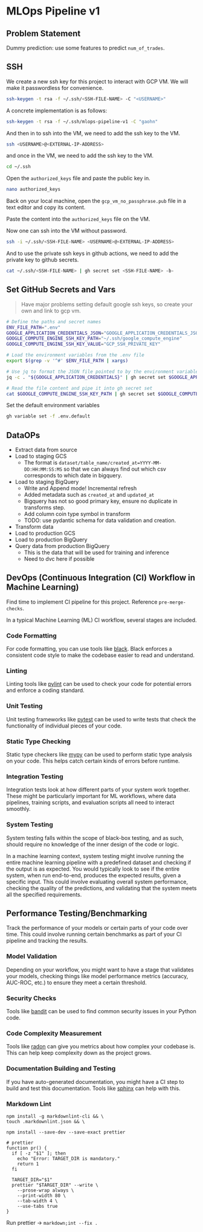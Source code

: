 # MLOps Pipeline v1

## Problem Statement

Dummy prediction: use some features to predict `num_of_trades`.

## SSH

We create a new ssh key for this project to interact with GCP VM.
We will make it passwordless for convenience.

```bash
ssh-keygen -t rsa -f ~/.ssh/<SSH-FILE-NAME> -C "<USERNAME>"
```

A concrete implementation is as follows:

```bash
ssh-keygen -t rsa -f ~/.ssh/mlops-pipeline-v1 -C "gaohn"
```

And then in to ssh into the VM, we need to add the ssh key to the VM.

```bash
ssh <USERNAME>@<EXTERNAL-IP-ADDRESS>
```

and once in the VM, we need to add the ssh key to the VM.

```bash
cd ~/.ssh
```

Open the `authorized_keys` file and paste the public key in.

```bash
nano authorized_keys
```

Back on your local machine, open the `gcp_vm_no_passphrase.pub` file in a text editor and copy its content.

Paste the content into the `authorized_keys` file on the VM.

Now one can ssh into the VM without password.

```bash
ssh -i ~/.ssh/<SSH-FILE-NAME> <USERNAME>@<EXTERNAL-IP-ADDRESS>
```

And to use the private ssh keys in github actions, we need to add the private key to github secrets.

```bash
cat ~/.ssh/<SSH-FILE-NAME> | gh secret set <SSH-FILE-NAME> -b-
```

## Set GitHub Secrets and Vars

> Have major problems setting default google ssh keys, so create your own and link to gcp vm.

```bash
# Define the paths and secret names
ENV_FILE_PATH=".env"
GOOGLE_APPLICATION_CREDENTIALS_JSON="GOOGLE_APPLICATION_CREDENTIALS_JSON"
GOOGLE_COMPUTE_ENGINE_SSH_KEY_PATH="~/.ssh/google_compute_engine"
GOOGLE_COMPUTE_ENGINE_SSH_KEY_VALUE="GCP_SSH_PRIVATE_KEY"

# Load the environment variables from the .env file
export $(grep -v '^#' $ENV_FILE_PATH | xargs)

# Use jq to format the JSON file pointed to by the environment variable, and pipe this into gh secret set
jq -c . "${GOOGLE_APPLICATION_CREDENTIALS}" | gh secret set $GOOGLE_APPLICATION_CREDENTIALS_JSON -b-

# Read the file content and pipe it into gh secret set
cat $GOOGLE_COMPUTE_ENGINE_SSH_KEY_PATH | gh secret set $GOOGLE_COMPUTE_ENGINE_SSH_KEY_VALUE -b-
```

Set the default environment variables

```bash
gh variable set -f .env.default
```

## DataOPs

- Extract data from source
- Load to staging GCS
    - The format is `dataset/table_name/created_at=YYYY-MM-DD:HH:MM:SS:MS` so that we
    can always find out which csv corresponds to which date in bigquery.
- Load to staging BigQuery
    - Write and Append mode! Incremental refresh
    - Added metadata such as `created_at` and `updated_at`
    - Bigquery has not so good primary key, ensure no duplicate in transforms step.
    - Add column coin type symbol in transform
    - TODO: use pydantic schema for data validation and creation.
- Transform data
- Load to production GCS
- Load to production BigQuery
- Query data from production BigQuery
    - This is the data that will be used for training and inference
    - Need to dvc here if possible

## DevOps (Continuous Integration (CI) Workflow in Machine Learning)

Find time to implement CI pipeline for this project. Reference `pre-merge-checks`.

In a typical Machine Learning (ML) CI workflow, several stages are included.

### Code Formatting

For code formatting, you can use tools like [black](https://black.readthedocs.io/). Black enforces a consistent code style to make the codebase easier to read and understand.

### Linting

Linting tools like [pylint](https://www.pylint.org/) can be used to check your code for potential errors and enforce a coding standard.

### Unit Testing

Unit testing frameworks like [pytest](https://docs.pytest.org/) can be used to write tests that check the functionality of individual pieces of your code.

### Static Type Checking

Static type checkers like [mypy](http://mypy-lang.org/) can be used to perform static type analysis on your code. This helps catch certain kinds of errors before runtime.

### Integration Testing

Integration tests look at how different parts of your system work together. These might be particularly important for ML workflows, where data pipelines, training scripts, and evaluation scripts all need to interact smoothly.

### System Testing

System testing falls within the scope of black-box testing, and as such, should require no knowledge of the inner design of the code or logic.

In a machine learning context, system testing might involve running the entire machine learning pipeline with a predefined dataset and checking if the output is as expected. You would typically look to see if the entire system, when run end-to-end, produces the expected results, given a specific input. This could involve evaluating overall system performance, checking the quality of the predictions, and validating that the system meets all the specified requirements.

## Performance Testing/Benchmarking

Track the performance of your models or certain parts of your code over time. This could involve running certain benchmarks as part of your CI pipeline and tracking the results.

### Model Validation

Depending on your workflow, you might want to have a stage that validates your models, checking things like model performance metrics (accuracy, AUC-ROC, etc.) to ensure they meet a certain threshold.

### Security Checks

Tools like [bandit](https://bandit.readthedocs.io/) can be used to find common security issues in your Python code.

### Code Complexity Measurement

Tools like [radon](https://radon.readthedocs.io/) can give you metrics about how complex your codebase is. This can help keep complexity down as the project grows.

### Documentation Building and Testing

If you have auto-generated documentation, you might have a CI step to build and test this documentation. Tools like [sphinx](https://www.sphinx-doc.org/) can help with this.

### Markdown Lint

```
npm install -g markdownlint-cli && \
touch .markdownlint.json && \
```

```
npm install --save-dev --save-exact prettier
```

```
# prettier
function pr() {
  if [ -z "$1" ]; then
    echo "Error: TARGET_DIR is mandatory."
    return 1
  fi

  TARGET_DIR="$1"
  prettier "$TARGET_DIR" --write \
    --prose-wrap always \
    --print-width 80 \
    --tab-width 4 \
    --use-tabs true
}
```

Run prettier -> `markdown;int --fix .`